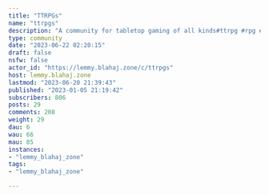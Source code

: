 ```yaml
---
title: "TTRPGs" 
name: "ttrpgs"
description: "A community for tabletop gaming of all kinds#ttrpg #rpg #rpgs #BoardGames**Other TTRPG communities:**[worldbuilding@lemmy.ml](/c/worldbuilding@lemmy.ml)--"
type: community
date: "2023-06-22 02:20:15"
draft: false
nsfw: false
actor_id: "https://lemmy.blahaj.zone/c/ttrpgs"
host: lemmy.blahaj.zone
lastmod: "2023-06-20 21:39:43"
published: "2023-01-05 21:19:42"
subscribers: 806
posts: 29
comments: 208
weight: 29
dau: 6
wau: 66
mau: 85
instances:
- "lemmy_blahaj_zone"
tags: 
- "lemmy_blahaj_zone"

---
```

